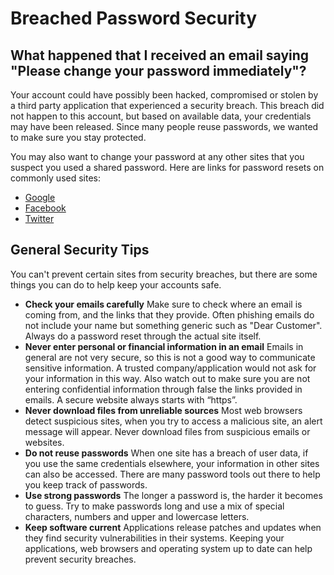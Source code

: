 # Breached Password Security

## What happened that I received an email saying "Please change your password immediately"?

Your account could have possibly been hacked, compromised or stolen by a third party application that experienced a security breach. This breach did not happen to this account, but based on available data, your credentials may have been released. Since many people reuse passwords, we wanted to make sure you stay protected.

You may also want to change your password at any other sites that you suspect you used a shared password. 
Here are links for password resets on commonly used sites:
* [Google](https://www.google.com/accounts/recovery/)
* [Facebook](https://www.facebook.com/settings)
* [Twitter](https://twitter.com/settings/password)

## General Security Tips

You can't prevent certain sites from security breaches, but there are some things you can do to help keep your accounts safe.

* **Check your emails carefully** 
Make sure to check where an email is coming from, and the links that they provide. Often phishing emails do not include your name but something generic such as "Dear Customer".  Always do a password reset through the actual site itself.
*  **Never enter personal or financial information in an email** 
Emails in general are not very secure, so this is not a good way to communicate sensitive information. A trusted company/application would not ask for your information in this way. Also watch out to make sure you are not entering confidential information through false the links provided in emails. A secure website always starts with “https”.
* **Never download files from unreliable sources**
Most web browsers detect suspicious sites, when you try to access a malicious site, an alert message will appear. Never download files from suspicious emails or websites.
* **Do not reuse passwords**
When one site has a breach of user data, if you use the same credentials elsewhere, your information in other sites can also be accessed. There are many password tools out there to help you keep track of passwords.
* **Use strong passwords**
The longer a password is, the harder it becomes to guess. Try to make passwords long and use a mix of special characters, numbers and upper and lowercase letters.
* **Keep software current**
Applications release patches and updates when they find security vulnerabilities in their systems. Keeping your applications, web browsers and operating system up to date can help prevent security breaches.